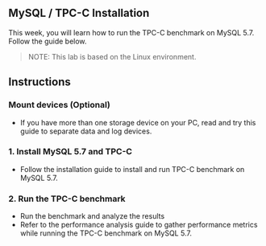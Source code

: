 

## MySQL / TPC-C Installation
This week, you will learn how to run the TPC-C benchmark on MySQL 5.7. Follow the guide below.

> NOTE: This lab is based on the Linux environment.

## Instructions
### Mount devices (Optional)
- If you have more than one storage device on your PC, read and try this guide to separate data and log devices.

### 1. Install MySQL 5.7 and TPC-C
- Follow the installation guide to install and run TPC-C benchmark on MySQL 5.7.

### 2. Run the TPC-C benchmark
- Run the benchmark and analyze the results
- Refer to the performance analysis guide to gather performance metrics while running the TPC-C benchmark on MySQL 5.7.
